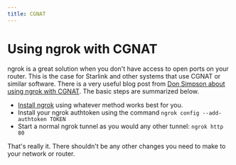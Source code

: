 ```yaml
---
title: CGNAT
---
```


# Using ngrok with CGNAT

ngrok is a great solution when you don't have access to open ports on your router. This is the case for Starlink and other systems that use CGNAT or similar software. There is a very useful blog post from [Don Simpson about using ngrok with CGNAT](https://www.donaldsimpson.co.uk/207/0/30/using-ngrok-to-work-around-carrier-grade-nat-cgnat/). The basic steps are summarized below.

- [Install ngrok](https://ngrok.com/download) using whatever method works best for you.
- Install your ngrok authtoken using the command `ngrok config --add-authtoken TOKEN`
- Start a normal ngrok tunnel as you would any other tunnel: `ngrok http 80`

That's really it. There shouldn't be any other changes you need to make to your network or router.
